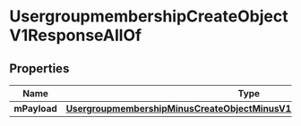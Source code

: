 
# UsergroupmembershipCreateObjectV1ResponseAllOf

## Properties
Name | Type | Description | Notes
------------ | ------------- | ------------- | -------------
**mPayload** | [**UsergroupmembershipMinusCreateObjectMinusV1MinusResponseMinusMPayload**](UsergroupmembershipMinusCreateObjectMinusV1MinusResponseMinusMPayload.md) |  | 



